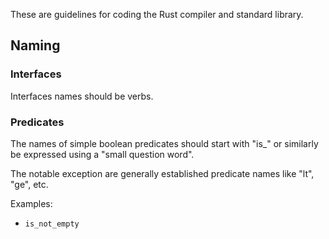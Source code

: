 These are guidelines for coding the Rust compiler and standard library.

## Naming

### Interfaces

Interfaces names should be verbs.

### Predicates

The names of simple boolean predicates should start with "is_" or similarly be expressed using a "small question word".

The notable exception are generally established predicate names like "lt", "ge", etc.

Examples:

* ```is_not_empty```